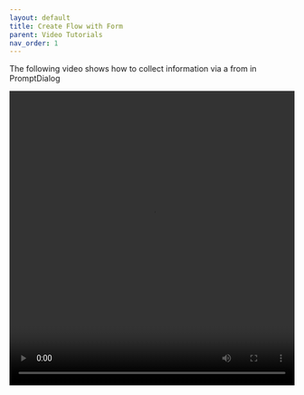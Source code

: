 ```yaml
---
layout: default
title: Create Flow with Form
parent: Video Tutorials
nav_order: 1
---
```

The following video shows how to collect information via a from in PromptDialog 

<video src="/assets/images/example/video/doc-create-flow-with-form.mp4" width="100%" height="520px" controls="controls"></video>
